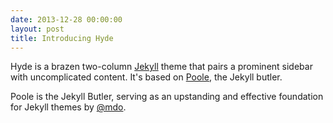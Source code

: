 ```yaml
---
date: 2013-12-28 00:00:00
layout: post
title: Introducing Hyde
---
```


Hyde is a brazen two-column [Jekyll](http://jekyllrb.com) theme
that pairs a prominent sidebar with uncomplicated content.
It's based on [Poole](http://getpoole.com), the Jekyll butler.

Poole is the Jekyll Butler, serving as an upstanding and effective
foundation for Jekyll themes by [@mdo](https://twitter.com/mdo).
